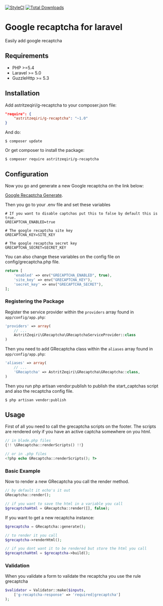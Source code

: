 [![StyleCI](https://styleci.io/repos/66646162/shield)](https://styleci.io/repos/66646162/)
[![Total Downloads](https://poser.pugx.org/astritzeqiri/g-recaptcha/downloads)](https://packagist.org/packages/astritzeqiri/g-recaptcha)

# Google recaptcha for laravel

Easily add google recaptcha

## Requirements

- PHP >=5.4
- Laravel >= 5.0
- GuzzleHttp >= 5.3


## Installation

Add astritzeqiri/g-recaptcha to your composer.json file:

```json
"require": {
    "astritzeqiri/g-recaptcha": "~1.0"
}
```

And do:

```
$ composer update
```

Or get composer to install the package:

```
$ composer require astritzeqiri/g-recaptcha
```

## Configuration

Now you go and generate a new Google recaptcha on the link below:

[Google Recaptcha Generate](https://www.google.com/recaptcha/intro/index.html ).

Then you go to your .env file and set these variables

```
# If you want to disable captchas put this to false by default this is true.
GRECAPTCHA_ENABLED=true

# The google recaptcha site key
GRECAPTCHA_KEY=SITE_KEY

# The google recaptcha secret key
GRECAPTCHA_SECRET=SECRET_KEY
```

You can also change these variables on the config file on config/grecaptcha.php file.

```php
return [
	'enabled' => env("GRECAPTCHA_ENABLED", true),
	'site_key' => env("GRECAPTCHA_KEY"),
	'secret_key' => env("GRECAPTCHA_SECRET"),
];
```

### Registering the Package

Register the service provider within the `providers` array found in `app/config/app.php`:

```php
'providers' => array(
    // ...
    AstritZeqiri\GRecaptcha\GRecaptchaServiceProvider::class
)
```

Then you need to add GRecaptcha class within the `aliases` array found in `app/config/app.php`:


```php
'aliases' => array(
    // ...
    'GRecaptcha' => AstritZeqiri\GRecaptcha\GRecaptcha::class,
)
```

Then you run php artisan vendor:publish to publish the start_captchas script and also the recaptcha config file.

```
$ php artisan vendor:publish
```
## Usage


First of all you need to call the grecaptcha scripts on the footer. The scripts are rendered only if you have an active captcha somewhere on you html.

```php
// in blade.php files
{!! \GRecaptcha::renderScripts() !!}

// or in .php files
<?php echo GRecaptcha::renderScripts(); ?>
```

### Basic Example

Now to render a new GRecaptcha you call the render method.

```php
// by default it echo's it out
GRecaptcha::render();

// if you want to save the html in a variable you call 
$grecaptchaHtml = GRecaptcha::render([], false);
```

If you want to get a new recaptcha instance:
```php
$grecaptcha = GRecaptcha::generate();

// to render it you call
$grecaptcha->renderHtml();

// if you dont want it to be rendered but store the html you call
$grecaptchaHtml = $grecaptcha->build();
```


### Validation

When you validate a form to validate the recaptcha you use the rule grecaptcha

```php
$validator = Validator::make($inputs,
    ['g-recaptcha-response' => 'required|grecaptcha']
);
```
